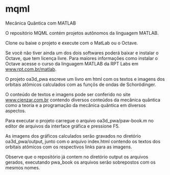# mqml
Mecânica Quântica com MATLAB

O repositório MQML contém projetos autônomos da linguagem MATLAB.

Clone ou baixe o projeto e execute com o MatLab ou o Octave.

Se você não tiver ainda um dos dois softwares poderá baixar e instalar o Octave, que tem licença livre. Para maiores informações como instalar o Octave acesse o curso da linguagem MATLAB da RPT Labs em www.rpt.com.br/matlab.

O projeto oa3d_pwa escreve um livro em html com os textos e imagens dos orbitais atômicos calculados com as funçõs de ondas de Schorödinger.

O conteúdo de textos e imagens pode ser conferido no site www.cienzar.com.br contendo diversos conteúdos da mecânica quântica como a teoria e a programação da mecânica quântica em diversos aspectos. 

Para executar o projeto carregue o arquivo oa3d_pwa/paw-book.m no editor de arquivos da interface gráfica e pressione F5.

As imagens dos gráficos calculados serão gravados no diretório oa3d_pwa/output, junto com o arquivo index.html contendo os textos dos orbitais atômicos com  os respectivos links para as imagens.

Observe que o repositório já contem no diretório output os arquivos gerados, executando pwa_book os arquivos serão sobrepostos com os mesmos nomes.
